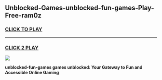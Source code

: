 
## Unblocked-Games-unblocked-fun-games-Play-Free-ram0z
<h3>
<a href="https://premium76.site?title=unblocked-fun-games&ref=20A">CLICK TO PLAY</a></h3>
<hr>

<h3>
<a href="https://premium76.site?title=unblocked-fun-games&ref=20A">CLICK 2 PLAY</a>
  
</h3>

<a href="https://premium76.site?title=unblocked-fun-games&ref=20A"><img src="https://clearcache.store/games.png"></a>


**unblocked-fun-games games unblocked: Your Gateway to Fun and Accessible Online Gaming**
